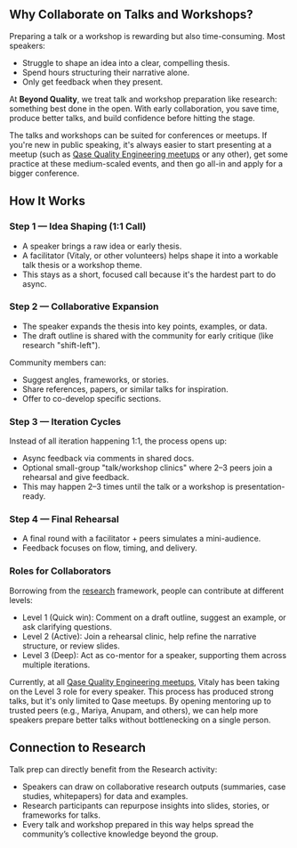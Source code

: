 ## Why Collaborate on Talks and Workshops?

Preparing a talk or a workshop is rewarding but also time-consuming. Most speakers:
- Struggle to shape an idea into a clear, compelling thesis.
- Spend hours structuring their narrative alone.
- Only get feedback when they present.

At **Beyond Quality**, we treat talk and workshop preparation like research: something best done in the open. With early collaboration, you save time, produce better talks, and build confidence before hitting the stage.

The talks and workshops can be suited for conferences or meetups. If you're new in public speaking, it's always easier to start presenting at a meetup (such as [Qase Quality Engineering meetups](https://www.meetup.com/pro/quality-assurance-meetups/) or any other), get some practice at these medium-scaled events, and then go all-in and apply for a bigger conference.

## How It Works

### Step 1 — Idea Shaping (1:1 Call)
- A speaker brings a raw idea or early thesis.
- A facilitator (Vitaly, or other volunteers) helps shape it into a workable talk thesis or a workshop theme.
- This stays as a short, focused call because it's the hardest part to do async.

### Step 2 — Collaborative Expansion
- The speaker expands the thesis into key points, examples, or data.
- The draft outline is shared with the community for early critique (like research "shift-left").

Community members can:
- Suggest angles, frameworks, or stories.
- Share references, papers, or similar talks for inspiration.
- Offer to co-develop specific sections.

### Step 3 — Iteration Cycles

Instead of all iteration happening 1:1, the process opens up:
- Async feedback via comments in shared docs.
- Optional small-group "talk/workshop clinics" where 2–3 peers join a rehearsal and give feedback.
- This may happen 2–3 times until the talk or a workshop is presentation-ready.

### Step 4 — Final Rehearsal
- A final round with a facilitator + peers simulates a mini-audience.
- Feedback focuses on flow, timing, and delivery.

### Roles for Collaborators

Borrowing from the [research](research.md) framework, people can contribute at different levels:
- Level 1 (Quick win): Comment on a draft outline, suggest an example, or ask clarifying questions.
- Level 2 (Active): Join a rehearsal clinic, help refine the narrative structure, or review slides.
- Level 3 (Deep): Act as co-mentor for a speaker, supporting them across multiple iterations.

Currently, at all [Qase Quality Engineering meetups](https://www.meetup.com/pro/quality-assurance-meetups/), Vitaly has been taking on the Level 3 role for every speaker. This process has produced strong talks, but it's only limited to Qase meetups. By opening mentoring up to trusted peers (e.g., Mariya, Anupam, and others), we can help more speakers prepare better talks without bottlenecking on a single person.

## Connection to Research

Talk prep can directly benefit from the Research activity:
- Speakers can draw on collaborative research outputs (summaries, case studies, whitepapers) for data and examples.
- Research participants can repurpose insights into slides, stories, or frameworks for talks.
- Every talk and workshop prepared in this way helps spread the community’s collective knowledge beyond the group.

